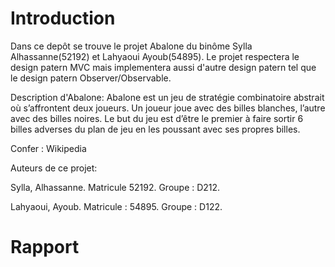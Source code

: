 # Introduction

Dans ce depôt se trouve le projet Abalone du binôme Sylla Alhassanne(52192) et Lahyaoui Ayoub(54895).
Le projet respectera le design patern MVC mais implementera aussi d'autre design patern tel que le design patern Observer/Observable.

Description d'Abalone:
Abalone est un jeu de stratégie combinatoire abstrait où s’affrontent deux joueurs.
Un joueur joue avec des billes blanches, l’autre avec des billes noires. Le but du jeu est d’être le premier à faire sortir 6 billes adverses du plan de jeu en les poussant avec ses propres billes.

Confer : Wikipedia

Auteurs de ce projet:

Sylla, Alhassanne.
Matricule 52192.
Groupe : D212.

Lahyaoui, Ayoub. 
Matricule : 54895.
Groupe : D122.

# Rapport

